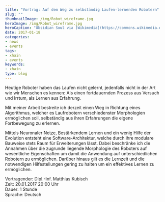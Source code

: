 ```yaml
---
title: "Vortrag: Auf dem Weg zu selbständig Laufen-lernenden Robotern"
slug: ""
thumbnailImage: /img/Robot_wireframe.jpg
heroImage: /img/Robot_wireframe.jpg
heroCaption: "Obsidian Soul via [Wikimedia](https://commons.wikimedia.org/wiki/File%3ARobot_wireframe.jpg) ([CC0](https://creativecommons.org/publicdomain/zero/1.0/deed.en))"
date: 2017-01-18
categories:
- news
- events
tags:
- xhain
- events
keywords:
- xhain
type: blog
---
```


Heutige Roboter haben das Laufen nicht gelernt, jedenfalls nicht in der
Art wie wir Menschen es kennen: Als einen fortdauernden Prozess aus
Versuch und Irrtum, als Lernen aus Erfahrung.

Mit meiner Arbeit bestreite ich derzeit einen Weg in Richtung eines
Algorithmus, welcher es Laufrobotern verschiedenster Morphologien
ermöglichen soll, selbständig aus ihren Erfahrungen die eigene
Fortbewegung zu erlernen.

Mittels Neuronaler Netze, Bestärkendem Lernen und ein wenig Hilfe der
Evolution entsteht eine Software-Architektur, welche durch ihre modulare
Bauweise stets Raum für Erweiterungen lässt. Dabei beschränke ich die
Annahmen über die zugrunde liegende Morphologie des Roboters auf
wesentliche Eigenschaften um damit die Anwendung auf unterschiedlichen
Robotern zu ermöglichen. Darüber hinaus gilt es die Lernzeit und die
notwendigen Hilfestellungen gering zu halten um ein effektives Lernen zu
ermöglichen.

Vortragender: Dipl.-Inf. Matthias Kubisch<br>
Zeit: 20.01.2017 20:00 Uhr<br>
Dauer: 1 Stunde<br>
Sprache: Deutsch<br>